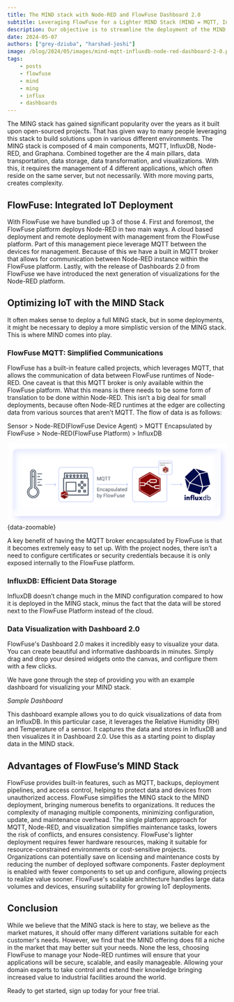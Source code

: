 ```yaml
---
title: The MIND stack with Node-RED and FlowFuse Dashboard 2.0
subtitle: Leveraging FlowFuse for a Lighter MIND Stack (MIND = MQTT, InfluxDB, Node-RED, Dashboard 2.0)
description: Our objective is to streamline the deployment of the MIND stack, enhancing its usability without compromising functionality.
date: 2024-05-07
authors: ["grey-dziuba", "harshad-joshi"]
image: /blog/2024/05/images/mind-mqtt-influxdb-node-red-dashboard-2-0.png
tags:
    - posts
    - flowfuse
    - mind
    - ming
    - influx
    - dashboards
---
```


The MING stack has gained significant popularity over the years as it built upon open-sourced projects.  That has given way to many people leveraging this stack to build solutions upon in various different environments.  The MING stack is composed of 4 main components, MQTT, InfluxDB, Node-RED, and Graphana.  Combined together are the 4 main pillars, data transportation, data storage, data transformation, and visualizations.  With this, it requires the management of 4 different applications, which often reside on the same server, but not necessarily.  With more moving parts, creates complexity.

<!--more-->

## FlowFuse: Integrated IoT Deployment

With FlowFuse we have bundled up 3 of those 4.  First and foremost, the FlowFuse platform deploys Node-RED in two main ways.  A cloud based deployment and remote deployment with management from the FlowFuse platform.  Part of this management piece leverage MQTT between the devices for management.  Because of this we have a built in MQTT broker that allows for communication between Node-RED instance within the FlowFuse platform.  Lastly, with the release of Dashboards 2.0 from FlowFuse we have introduced the next generation of visualizations for the Node-RED platform.


## Optimizing IoT with the MIND Stack

It often makes sense to deploy a full MING stack, but in some deployments, it might be necessary to deploy a more simplistic version of the MING stack.  This is where MIND comes into play.


### FlowFuse MQTT: Simplified Communications

FlowFuse has a built-in feature called projects, which leverages MQTT, that allows the communication of data between FlowFuse runtimes of Node-RED.  One caveat is that this MQTT broker is only available within the FlowFuse platform. What this means is there needs to be some form of translation to be done within Node-RED.  This isn’t a big deal for small deployments, because often Node-RED runtimes at the edger are collecting data from various sources that aren’t MQTT.  The flow of data is as follows: 

Sensor > Node-RED(FlowFuse Device Agent) > MQTT Encapsulated by FlowFuse > Node-RED(FlowFuse Platform) > InfluxDB

!["Screenshot showing the flow of data: Sensor > Node-RED(FlowFuse Device Agent) > MQTT Encapsulated by FlowFuse > Node-RED(FlowFuse Platform) > InfluxDB"](./images/mind-blog-diagram.png ""){data-zoomable}

A key benefit of having the MQTT broker encapsulated by FlowFuse is that it becomes extremely easy to set up.  With the project nodes, there isn’t a need to configure certificates or security credentials because it is only exposed internally to the FlowFuse platform.


### InfluxDB: Efficient Data Storage

InfluxDB doesn’t change much in the MIND configuration compared to how it is deployed in the MING stack, minus the fact that the data will be stored next to the FlowFuse Platform instead of the cloud.  


### Data Visualization with Dashboard 2.0

FlowFuse's Dashboard 2.0 makes it incredibly easy to visualize your data.  You can create beautiful and informative dashboards in minutes. Simply drag and drop your desired widgets onto the canvas, and configure them with a few clicks.  

We have gone through the step of providing you with an example dashboard for visualizing your MIND stack.   


_Sample Dashboard_

This dashboard example allows you to do quick visualizations of data from an InfluxDB.  In this particular case, it leverages the Relative Humidity (RH) and Temperature of a sensor.  It captures the data and stores in InfluxDB and then visualizes it in Dashboard 2.0.  Use this as a starting point to display data in the MIND stack. 


## Advantages of FlowFuse’s MIND Stack

FlowFuse provides built-in features, such as MQTT, backups, deployment pipelines, and access control, helping to protect data and devices from unauthorized access. FlowFuse simplifies the MING stack to the MIND deployment, bringing numerous benefits to organizations. It reduces the complexity of managing multiple components, minimizing configuration, update, and maintenance overhead. The single platform approach for MQTT, Node-RED, and visualization simplifies maintenance tasks, lowers the risk of conflicts, and ensures consistency. FlowFuse's lighter deployment requires fewer hardware resources, making it suitable for resource-constrained environments or cost-sensitive projects. Organizations can potentially save on licensing and maintenance costs by reducing the number of deployed software components. Faster deployment is enabled with fewer components to set up and configure, allowing projects to realize value sooner. FlowFuse's scalable architecture handles large data volumes and devices, ensuring suitability for growing IoT deployments. 


## Conclusion

While we believe that the MING stack is here to stay, we believe as the market matures, it should offer many different variations suitable for each customer's needs.  However, we find that the MIND offering does fill a niche in the market that may better suit your needs.  None the less, choosing FlowFuse to manage your Node-RED runtimes will ensure that your applications will be secure, scalable, and easily manageable.  Allowing your domain experts to take control and extend their knowledge bringing increased value to industrial facilities around the world.

Ready to get started, sign up today for your free trial. 

